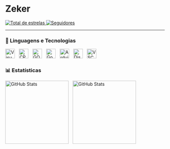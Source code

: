 # Zeker

<p align="left">
    <a href="https://github.com/ZekerRealDev?tab=repositories&sort=stargazers">
        <img 
            alt="Total de estrelas" 
            title="Total de estrelas GitHub" 
            src="https://custom-icon-badges.demolab.com/github/stars/ZekerRealDev?color=55960c&style=for-the-badge&labelColor=488207&logo=star&label=estrelas"
        />
    </a>
    <a href="https://github.com/ZekerRealDev?tab=followers">
        <img 
            alt="Seguidores" 
            title="Me siga no GitHub" 
            src="https://custom-icon-badges.demolab.com/github/followers/ZekerRealDev?color=236ad3&labelColor=1155ba&style=for-the-badge&logo=github&label=Seguidores&logoColor=white"
        />
    </a>
</p>

---

### 🤖 Linguagens e Tecnologias

<img 
    align="left" 
    alt="VisualStudio"   
    title="VisualStudio"
    width="30px" 
    style="padding-right: 10px;" 
    src="https://upload.wikimedia.org/wikipedia/commons/5/59/Visual_Studio_Icon_2019.svg" 
/>
<img 
    align="left" 
    alt="CPP"
    title="CPP" 
    width="30px" 
    style="padding-right: 10px;" 
    src="https://www.svgrepo.com/show/373528/cpp3.svg" 
/>
<img 
    align="left" 
    alt="GO" 
    title="GO"
    width="30px" 
    style="padding-right: 10px;" 
    src="https://www.svgrepo.com/show/353795/go.svg" 
/>
<img 
    align="left" 
    alt="Godot" 
    title="Godot"
    width="30px" 
    style="padding-right: 10px;" 
    src="https://www.svgrepo.com/show/373641/godot.svg" 
/>
<img 
    align="left" 
    alt="Arduino"
    title="Arduino" 
    width="30px" 
    style="padding-right: 10px;" 
    src="https://www.svgrepo.com/show/353423/arduino.svg" 
/>
<img 
    align="left" 
    alt="Discord"
    title="Discord" 
    width="30px" 
    style="padding-right: 10px;" 
    src="https://www.svgrepo.com/show/331368/discord-v2.svg" 
/>
<img 
    align="left" 
    alt="VSCode"   
    title="VSCode"
    width="30px" 
    style="padding-right: 10px;" 
    src="https://www.svgrepo.com/show/374171/vscode.svg" 
/>
<br/>
<br/>

### 📊 Estatísticas

<p>
  <img 
    align="left" 
    alt="GitHub Stats" 
    height="200" 
    style="padding-right: 10px;" 
    src="https://github-readme-stats.vercel.app/api?username=ZekerRealDev&show_icons=true&theme=tokyonight&include_all_commits=true&locale=pt-br" 
  />

<img 
      align="left" 
      alt="GitHub Stats" 
      height="200" 
      src="https://github-readme-stats.vercel.app/api/top-langs/?username=ZekerRealDev&theme=tokyonight&layout=compact&custom_title=Tecnologias&langs_count=9" 
  />

</p>
